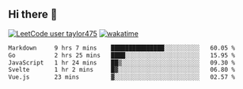 ## Hi there 👋

[![LeetCode user taylor475](https://img.shields.io/badge/dynamic/json?style=for-the-badge&labelColor=black&color=%23ffa116&label=Solved&query=solvedOverTotal&url=https%3A%2F%2Fleetcode-badge.vercel.app%2Fapi%2Fusers%2Ftaylor475&logo=leetcode&logoColor=yellow)](https://leetcode.com/taylor475/)
[![wakatime](https://wakatime.com/badge/user/8c6aced9-f66a-452f-8802-5d7239ce5c50.svg)](https://wakatime.com/@8c6aced9-f66a-452f-8802-5d7239ce5c50)

<!--START_SECTION:waka-->

```txt
Markdown     9 hrs 7 mins    ███████████████░░░░░░░░░░   60.05 %
Go           2 hrs 25 mins   ████░░░░░░░░░░░░░░░░░░░░░   15.95 %
JavaScript   1 hr 24 mins    ██▒░░░░░░░░░░░░░░░░░░░░░░   09.30 %
Svelte       1 hr 2 mins     █▓░░░░░░░░░░░░░░░░░░░░░░░   06.80 %
Vue.js       23 mins         ▓░░░░░░░░░░░░░░░░░░░░░░░░   02.57 %
```

<!--END_SECTION:waka-->

<!--
**taylor475/taylor475** is a _special_ repository because its `README.md` (this file) appears on your GitHub profile.
